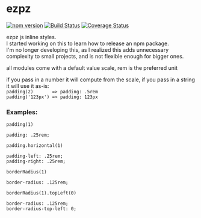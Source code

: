# ezpz
[![npm version](https://badge.fury.io/js/ezpz.svg)](https://badge.fury.io/js/ezpz)
[![Build Status](https://travis-ci.org/lazopm/ezpz.svg?branch=master)](https://travis-ci.org/lazopm/ezpz)
[![Coverage Status](https://coveralls.io/repos/github/lazopm/ezpz/badge.svg?branch=master)](https://coveralls.io/github/lazopm/ezpz?branch=master)  

ezpz js inline styles.  
I started working on this to learn how to release an npm package.  
I'm no longer developing this, as I realized this adds unnecessary complexity to small projects, and is not flexible enough for bigger ones.

all modules come with a default value scale, rem is the preferred unit 

if you pass in a number it will compute from the scale, if you pass in a string it will use it as-is:  
`padding(2)       => padding: .5rem`  
`padding('123px') => padding: 123px`

### Examples:  
`padding(1)`
```
padding: .25rem;
```

`padding.horizontal(1)`
```
padding-left: .25rem;
padding-right: .25rem;
```

`borderRadius(1)`
```
border-radius: .125rem;
```

`borderRadius(1).topLeft(0)`
```
border-radius: .125rem;
border-radius-top-left: 0;
```
